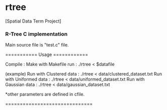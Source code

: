 rtree
=====

[Spatial Data Term Project]

### R-Tree C implementation ###

Main source file is "test.c" file.

=========== Usage ============

Compile : Make with Makefile
run     : ./rtree < $datafile

(example)
Run with Clustered data : ./rtree < data/clustered_dataset.txt
Run with Uniformed data : ./rtree < data/uniformed_dataset.txt
Run with Gaussian  data : ./rtree < data/gaussian_dataset.txt

*other parameters are defined in cfile.

==============================
